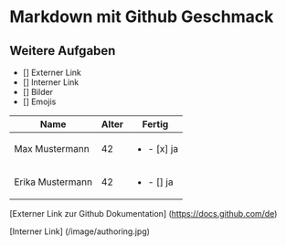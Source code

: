 # Markdown mit Github Geschmack
## Weitere Aufgaben

- [] Externer Link
- [] Interner Link
- [] Bilder
- [] Emojis

| Name      | Alter     | Fertig    |
|-----------|-----------|-----------|
|Max Mustermann|42      |<ul><li>- [x] ja</li></ul>
|Erika Mustermann|42    |<ul><li>- [] ja</li></ul>

[Externer Link zur Github Dokumentation] (https://docs.github.com/de)

[Interner Link] (/image/authoring.jpg)
